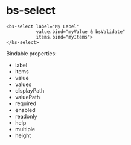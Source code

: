 # bs-select

```
<bs-select label="My Label"
           value.bind="myValue & bsValidate"
           items.bind="myItems">
</bs-select>
```

Bindable properties:

- label
- items
- value
- values
- displayPath
- valuePath
- required
- enabled
- readonly
- help
- multiple
- height